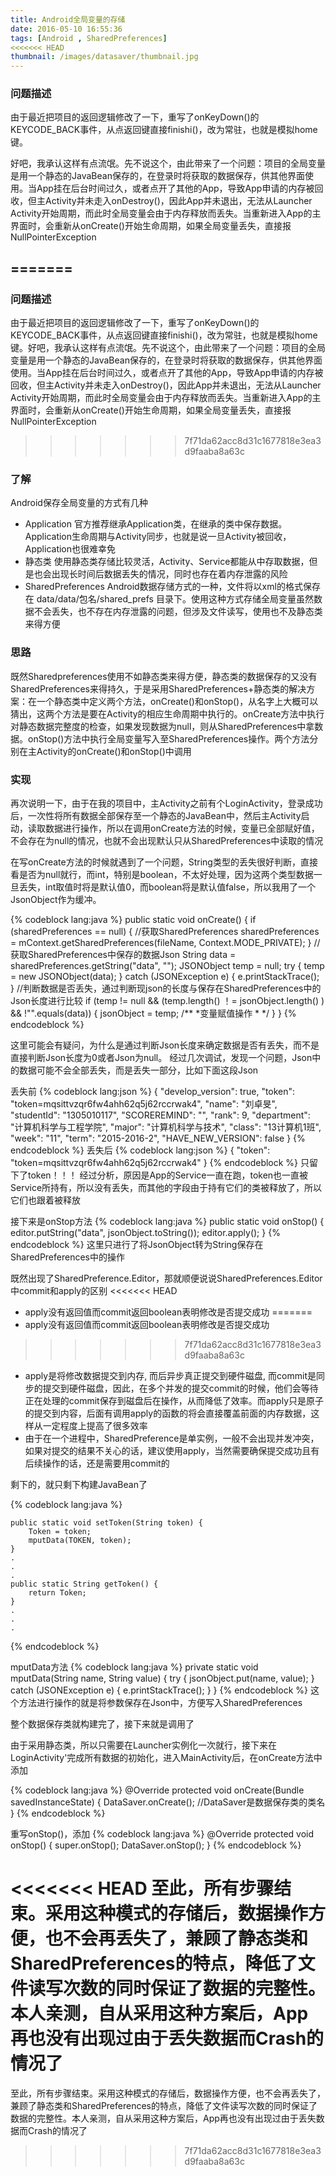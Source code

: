 ```yaml
---
title: Android全局变量的存储
date: 2016-05-10 16:55:36
tags: [Android , SharedPreferences]
<<<<<<< HEAD
thumbnail: /images/datasaver/thumbnail.jpg
---
```


### 问题描述
由于最近把项目的返回逻辑修改了一下，重写了onKeyDown()的KEYCODE_BACK事件，从点返回键直接finishi()，改为常驻，也就是模拟home键。
<!--more-->
好吧，我承认这样有点流氓。先不说这个，由此带来了一个问题：项目的全局变量是用一个静态的JavaBean保存的，在登录时将获取的数据保存，供其他界面使用。当App挂在后台时间过久，或者点开了其他的App，导致App申请的内存被回收，但主Activity并未走入onDestroy()，因此App并未退出，无法从Launcher Activity开始周期，而此时全局变量会由于内存释放而丢失。当重新进入App的主界面时，会重新从onCreate()开始生命周期，如果全局变量丢失，直接报NullPointerException

=======
---

### 问题描述 
由于最近把项目的返回逻辑修改了一下，重写了onKeyDown()的KEYCODE_BACK事件，从点返回键直接finishi()，改为常驻，也就是模拟home键。好吧，我承认这样有点流氓。先不说这个，由此带来了一个问题：项目的全局变量是用一个静态的JavaBean保存的，在登录时将获取的数据保存，供其他界面使用。当App挂在后台时间过久，或者点开了其他的App，导致App申请的内存被回收，但主Activity并未走入onDestroy()，因此App并未退出，无法从Launcher Activity开始周期，而此时全局变量会由于内存释放而丢失。当重新进入App的主界面时，会重新从onCreate()开始生命周期，如果全局变量丢失，直接报NullPointerException

<!--more-->
>>>>>>> 7f71da62acc8d31c1677818e3ea3d9faaba8a63c

### 了解
Android保存全局变量的方式有几种
* Application
官方推荐继承Application类，在继承的类中保存数据。Application生命周期与Activity同步，也就是说一旦Activity被回收，Application也很难幸免
* 静态类
使用静态类存储比较灵活，Activity、Service都能从中存取数据，但是也会出现长时间后数据丢失的情况，同时也存在着内存泄露的风险
* SharedPreferences
Android数据存储方式的一种，文件将以xml的格式保存在 data/data/包名/shared_prefs 目录下。使用这种方式存储全局变量虽然数据不会丢失，也不存在内存泄露的问题，但涉及文件读写，使用也不及静态类来得方便

### 思路

既然Sharedpreferences使用不如静态类来得方便，静态类的数据保存的又没有SharedPreferences来得持久，于是采用SharedPreferences+静态类的解决方案：在一个静态类中定义两个方法，onCreate()和onStop()，从名字上大概可以猜出，这两个方法是要在Activity的相应生命周期中执行的。onCreate方法中执行对静态数据完整度的检查，如果发现数据为null，则从SharedPreferences中拿数据。onStop()方法中执行全局变量写入至SharedPreferences操作。两个方法分别在主Activity的onCreate()和onStop()中调用

### 实现

再次说明一下，由于在我的项目中，主Activity之前有个LoginActivity，登录成功后，一次性将所有数据全部保存至一个静态的JavaBean中，然后主Activity启动，读取数据进行操作，所以在调用onCreate方法的时候，变量已全部赋好值，不会存在为null的情况，也就不会出现默认只从SharedPreferences中读取的情况

在写onCreate方法的时候就遇到了一个问题，String类型的丢失很好判断，直接看是否为null就行，而int，特别是boolean，不太好处理，因为这两个类型数据一旦丢失，int取值时将是默认值0，而boolean将是默认值false，所以我用了一个JsonObject作为缓冲。

{% codeblock lang:java %}
    public static void onCreate() {
        if (sharedPreferences == null) {
        //获取SharedPreferences
            sharedPreferences = mContext.getSharedPreferences(fileName, Context.MODE_PRIVATE);
        }
        //获取SharedPreferences中保存的数据Json
        String data = sharedPreferences.getString("data", "");
        JSONObject temp = null;
        try {
            temp = new JSONObject(data);
        } catch (JSONException e) {
            e.printStackTrace();
        }
        //判断数据是否丢失，通过判断现json的长度与保存在SharedPreferences中的Json长度进行比较
        if (temp != null && (temp.length() ！= jsonObject.length() ) && !"".equals(data)) {
            jsonObject = temp;
            /**
            *变量赋值操作
            *
            */
        }
    }
{% endcodeblock %}

这里可能会有疑问，为什么是通过判断Json长度来确定数据是否有丢失，而不是直接判断Json长度为0或者Json为null。
经过几次调试，发现一个问题，Json中的数据可能不会全部丢失，而是丢失一部分，比如下面这段Json

丢失前
{% codeblock lang:json %}
{
    "develop_version": true,
    "token": "token=mqsittvzqr6fw4ahh62q5j62rccrwak4",
    "name": "刘卓旻",
    "studentId": "1305010117",
    "SCOREREMIND": "",
    "rank": 9,
    "department": "计算机科学与工程学院",
    "major": "计算机科学与技术",
    "class": "13计算机1班",
    "week": "11",
    "term": "2015-2016-2",
    "HAVE_NEW_VERSION": false
}
{% endcodeblock %}
丢失后
{% codeblock lang:json %}
{
    "token": "token=mqsittvzqr6fw4ahh62q5j62rccrwak4"
}
{% endcodeblock %}
只留下了token！！！
经过分析，原因是App的Service一直在跑，token也一直被Service所持有，所以没有丢失，而其他的字段由于持有它们的类被释放了，所以它们也跟着被释放

接下来是onStop方法
{% codeblock lang:java %}
    public static void onStop() {
        editor.putString("data", jsonObject.toString());
        editor.apply();
    }
{% endcodeblock %}
这里只进行了将JsonObject转为String保存在SharedPreferences中的操作

既然出现了SharedPreference.Editor，那就顺便说说SharedPreferences.Editor中commit和apply的区别
<<<<<<< HEAD
* apply没有返回值而commit返回boolean表明修改是否提交成功
=======
* apply没有返回值而commit返回boolean表明修改是否提交成功 
>>>>>>> 7f71da62acc8d31c1677818e3ea3d9faaba8a63c
* apply是将修改数据提交到内存, 而后异步真正提交到硬件磁盘, 而commit是同步的提交到硬件磁盘，因此，在多个并发的提交commit的时候，他们会等待正在处理的commit保存到磁盘后在操作，从而降低了效率。而apply只是原子的提交到内容，后面有调用apply的函数的将会直接覆盖前面的内存数据，这样从一定程度上提高了很多效率
* 由于在一个进程中，SharedPreference是单实例，一般不会出现并发冲突，如果对提交的结果不关心的话，建议使用apply，当然需要确保提交成功且有后续操作的话，还是需要用commit的

剩下的，就只剩下构建JavaBean了

{% codeblock lang:java %}

    public static void setToken(String token) {
        Token = token;
        mputData(TOKEN, token);
    }
    .
    .
    .
    public static String getToken() {
        return Token;
    }
    .
    .
    .
{% endcodeblock %}

mputData方法
{% codeblock lang:java %}
private static void mputData(String name, String value) {
        try {
            jsonObject.put(name, value);
        } catch (JSONException e) {
            e.printStackTrace();
        }
    }
{% endcodeblock %}
这个方法进行操作的就是将参数保存在Json中，方便写入SharedPreferences

整个数据保存类就构建完了，接下来就是调用了

由于采用静态类，所以只需要在Launcher实例化一次就行，接下来在LoginActivity'完成所有数据的初始化，进入MainActivity后，在onCreate方法中添加

{% codeblock lang:java %}
 @Override
    protected void onCreate(Bundle savedInstanceState) {
          DataSaver.onCreate();   //DataSaver是数据保存类的类名
}
{% endcodeblock %}

重写onStop()，添加
{% codeblock lang:java %}
    @Override
    protected void onStop() {
        super.onStop();
        DataSaver.onStop();
    }
{% endcodeblock %}

<<<<<<< HEAD
至此，所有步骤结束。采用这种模式的存储后，数据操作方便，也不会再丢失了，兼顾了静态类和SharedPreferences的特点，降低了文件读写次数的同时保证了数据的完整性。本人亲测，自从采用这种方案后，App再也没有出现过由于丢失数据而Crash的情况了
=======
至此，所有步骤结束。采用这种模式的存储后，数据操作方便，也不会再丢失了，兼顾了静态类和SharedPreferences的特点，降低了文件读写次数的同时保证了数据的完整性。本人亲测，自从采用这种方案后，App再也没有出现过由于丢失数据而Crash的情况了
>>>>>>> 7f71da62acc8d31c1677818e3ea3d9faaba8a63c
